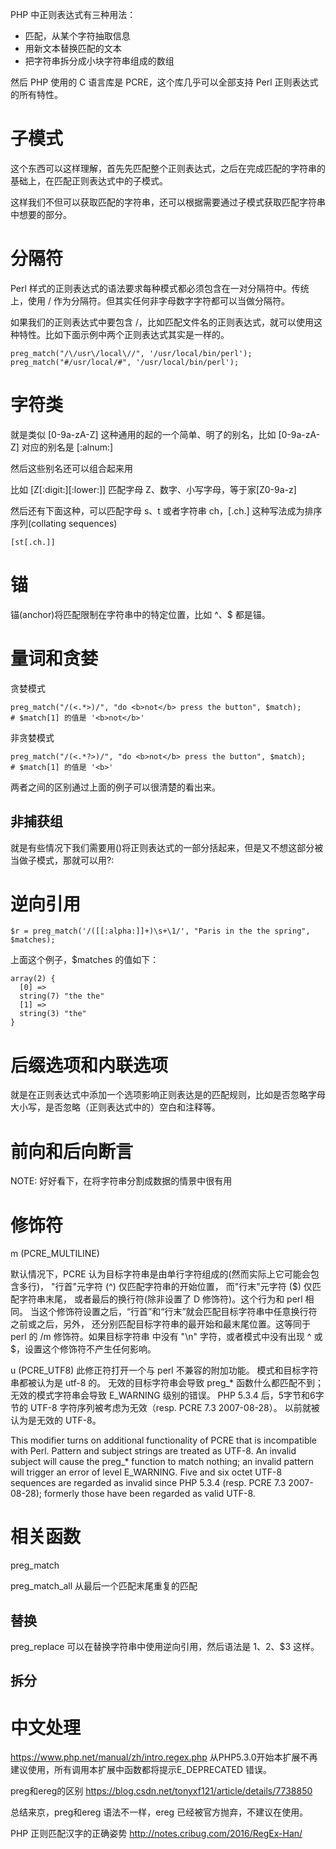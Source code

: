 PHP 中正则表达式有三种用法：

* 匹配，从某个字符抽取信息
* 用新文本替换匹配的文本
* 把字符串拆分成小块字符串组成的数组

然后 PHP 使用的 C 语言库是 PCRE，这个库几乎可以全部支持 Perl 正则表达式的所有特性。


# 子模式
这个东西可以这样理解，首先先匹配整个正则表达式，之后在完成匹配的字符串的基础上，在匹配正则表达式中的子模式。

这样我们不但可以获取匹配的字符串，还可以根据需要通过子模式获取匹配字符串中想要的部分。

# 分隔符
Perl 样式的正则表达式的语法要求每种模式都必须包含在一对分隔符中。传统上，使用 / 作为分隔符。但其实任何非字母数字字符都可以当做分隔符。

如果我们的正则表达式中要包含 /，比如匹配文件名的正则表达式，就可以使用这种特性。比如下面示例中两个正则表达式其实是一样的。

    preg_match("/\/usr\/local\//", '/usr/local/bin/perl');
    preg_match("#/usr/local/#", '/usr/local/bin/perl');


# 字符类
就是类似 [0-9a-zA-Z] 这种通用的起的一个简单、明了的别名，比如 [0-9a-zA-Z] 对应的别名是 [:alnum:]

然后这些别名还可以组合起来用

比如 [Z[:digit:][:lower:]] 匹配字母 Z、数字、小写字母，等于家[Z0-9a-z]

然后还有下面这种，可以匹配字母 s、t 或者字符串 ch，[.ch.] 这种写法成为排序序列(collating sequences)

    [st[.ch.]]

# 锚
锚(anchor)将匹配限制在字符串中的特定位置，比如 ^、$ 都是锚。


# 量词和贪婪
贪婪模式

    preg_match("/(<.*>)/", "do <b>not</b> press the button", $match);
    # $match[1] 的值是 '<b>not</b>'

非贪婪模式

    preg_match("/(<.*?>)/", "do <b>not</b> press the button", $match);
    # $match[1] 的值是 '<b>'

两者之间的区别通过上面的例子可以很清楚的看出来。

## 非捕获组
就是有些情况下我们需要用()将正则表达式的一部分括起来，但是又不想这部分被当做子模式，那就可以用?:

# 逆向引用

    $r = preg_match('/([[:alpha:]]+)\s+\1/', "Paris in the the spring", $matches);

上面这个例子，$matches 的值如下：

    array(2) {
      [0] =>
      string(7) "the the"
      [1] =>
      string(3) "the"
    }

# 后缀选项和内联选项
就是在正则表达式中添加一个选项影响正则表达是的匹配规则，比如是否忽略字母大小写，是否忽略（正则表达式中的）空白和注释等。

# 前向和后向断言
NOTE: 好好看下，在将字符串分割成数据的情景中很有用

# 修饰符
m (PCRE_MULTILINE)

默认情况下，PCRE 认为目标字符串是由单行字符组成的(然而实际上它可能会包含多行)， "行首"元字符 (^) 仅匹配字符串的开始位置， 而"行末"元字符 ($) 仅匹配字符串末尾， 或者最后的换行符(除非设置了 D 修饰符)。这个行为和 perl 相同。 当这个修饰符设置之后，“行首”和“行末”就会匹配目标字符串中任意换行符之前或之后，另外， 还分别匹配目标字符串的最开始和最末尾位置。这等同于 perl 的 /m 修饰符。如果目标字符串 中没有 "\n" 字符，或者模式中没有出现 ^ 或 $，设置这个修饰符不产生任何影响。


u (PCRE_UTF8)
此修正符打开一个与 perl 不兼容的附加功能。 模式和目标字符串都被认为是 utf-8 的。 无效的目标字符串会导致 preg_* 函数什么都匹配不到； 无效的模式字符串会导致 E_WARNING 级别的错误。 PHP 5.3.4 后，5字节和6字节的 UTF-8 字符序列被考虑为无效（resp. PCRE 7.3 2007-08-28）。 以前就被认为是无效的 UTF-8。


This modifier turns on additional functionality of PCRE that is incompatible with Perl. Pattern and subject strings are treated as UTF-8. An invalid subject will cause the preg_* function to match nothing; an invalid pattern will trigger an error of level E_WARNING. Five and six octet UTF-8 sequences are regarded as invalid since PHP 5.3.4 (resp. PCRE 7.3 2007-08-28); formerly those have been regarded as valid UTF-8.



# 相关函数
preg_match

preg_match_all 从最后一个匹配末尾重复的匹配

## 替换
preg_replace 可以在替换字符串中使用逆向引用，然后语法是 $1、$2、$3 这样。

## 拆分


# 中文处理
https://www.php.net/manual/zh/intro.regex.php
从PHP5.3.0开始本扩展不再建议使用，所有调用本扩展中函数都将提示E_DEPRECATED 错误。

preg和ereg的区别
https://blog.csdn.net/tonyxf121/article/details/7738850

总结来京，preg和ereg 语法不一样，ereg 已经被官方抛弃，不建议在使用。



PHP 正则匹配汉字的正确姿势
http://notes.cribug.com/2016/RegEx-Han/